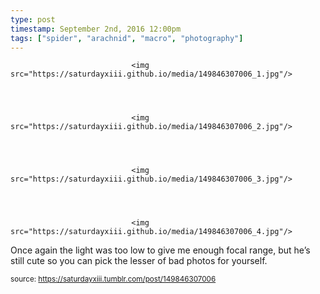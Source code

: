 ```yaml
---
type: post
timestamp: September 2nd, 2016 12:00pm
tags: ["spider", "arachnid", "macro", "photography"]
---
```



                               <img src="https://saturdayxiii.github.io/media/149846307006_1.jpg"/>
                           

                                                                                                                           

                               <img src="https://saturdayxiii.github.io/media/149846307006_2.jpg"/>
                           

                                                                                                                           

                               <img src="https://saturdayxiii.github.io/media/149846307006_3.jpg"/>
                           

                                                                                                                           

                               <img src="https://saturdayxiii.github.io/media/149846307006_4.jpg"/>
                           

                                                                                                                      
Once again the light was too low to give me enough focal range, but he’s still cute so you can pick the lesser of bad photos for yourself.
 
                                    
                
                
                
                
                                
<small>source: https://saturdayxiii.tumblr.com/post/149846307006</small>